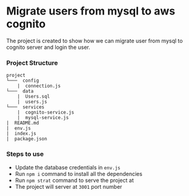 # Migrate users from mysql to aws cognito

The project is created to show how we can migrate user from mysql to cognito server and login the user. 

### Project Structure
```
project
└───  config
    |  connection.js
└───  data
    |  Users.sql
    |  users.js
└───  services
    |  cognito-service.js
    |  mysql-service.js
|  README.md
|  env.js
|  index.js        
|  package.json
```

### Steps to use
- Update the database credentials in ```env.js```
- Run ```npm i``` command to install all the dependencies 
- Run ``` npm strat ``` command to serve the project at 
- The project will server at ```3001``` port number


